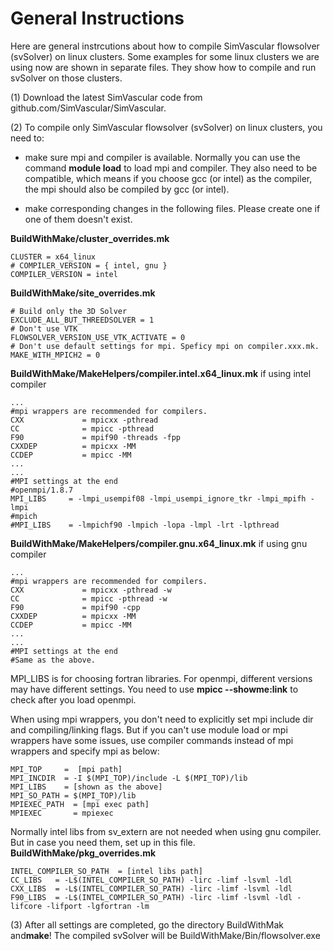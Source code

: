 # General Instructions 
Here are general instrcutions about how to compile SimVascular flowsolver (svSolver) on linux clusters. Some examples for some linux clusters we are using now are shown in separate files. They show how to compile and run svSolver on those clusters. 

(1) Download the latest SimVascular code from github.com/SimVascular/SimVascular.

(2) To compile only SimVascular flowsolver (svSolver) on linux clusters, you need to:
- make sure mpi and compiler is available. Normally you can use the command **module load** to load mpi and compiler. They also need to be compatible, which means if you choose gcc (or intel) as the compiler, the mpi should also be compiled by gcc (or intel). 

- make corresponding changes in the following files. Please create one if one of them doesn't exist.

**BuildWithMake/cluster_overrides.mk**
~~~
CLUSTER = x64_linux
# COMPILER_VERSION = { intel, gnu }
COMPILER_VERSION = intel
~~~

**BuildWithMake/site_overrides.mk**
~~~
# Build only the 3D Solver
EXCLUDE_ALL_BUT_THREEDSOLVER = 1
# Don't use VTK
FLOWSOLVER_VERSION_USE_VTK_ACTIVATE = 0
# Don't use default settings for mpi. Speficy mpi on compiler.xxx.mk.
MAKE_WITH_MPICH2 = 0
~~~

**BuildWithMake/MakeHelpers/compiler.intel.x64_linux.mk** if using intel compiler
~~~
...
#mpi wrappers are recommended for compilers.
CXX             = mpicxx -pthread
CC              = mpicc -pthread
F90             = mpif90 -threads -fpp
CXXDEP          = mpicxx -MM
CCDEP           = mpicc -MM
...
...
#MPI settings at the end
#openmpi/1.8.7
MPI_LIBS     = -lmpi_usempif08 -lmpi_usempi_ignore_tkr -lmpi_mpifh -lmpi
#mpich
#MPI_LIBS    = -lmpichf90 -lmpich -lopa -lmpl -lrt -lpthread
~~~

**BuildWithMake/MakeHelpers/compiler.gnu.x64_linux.mk** if using gnu compiler
~~~
...
#mpi wrappers are recommended for compilers.
CXX             = mpicxx -pthread -w
CC              = mpicc -pthread -w
F90             = mpif90 -cpp
CXXDEP          = mpicxx -MM
CCDEP           = mpicc -MM
...
...
#MPI settings at the end
#Same as the above.
~~~

MPI_LIBS is for choosing fortran libraries. For openmpi, different versions may have different settings. You need to use **mpicc --showme:link** to check after you load openmpi.

When using mpi wrappers, you don't need to explicitly set mpi include dir and compiling/linking flags. But if you can't use module load or mpi wrappers have some issues, use compiler commands instead of mpi wrappers and specify mpi as below:
~~~
MPI_TOP     =  [mpi path]
MPI_INCDIR  = -I $(MPI_TOP)/include -L $(MPI_TOP)/lib
MPI_LIBS    = [shown as the above]
MPI_SO_PATH = $(MPI_TOP)/lib
MPIEXEC_PATH  = [mpi exec path]
MPIEXEC       = mpiexec
~~~

Normally intel libs from sv_extern are not needed when using gnu compiler. But in case you need them, set up in this file.
**BuildWithMake/pkg_overrides.mk**
~~~
INTEL_COMPILER_SO_PATH  = [intel libs path]
CC_LIBS   = -L$(INTEL_COMPILER_SO_PATH) -lirc -limf -lsvml -ldl
CXX_LIBS  = -L$(INTEL_COMPILER_SO_PATH) -lirc -limf -lsvml -ldl
F90_LIBS  = -L$(INTEL_COMPILER_SO_PATH) -lirc -limf -lsvml -ldl -lifcore -lifport -lgfortran -lm
~~~

(3) After all settings are completed, go the directory BuildWithMak and**make**! The compiled svSolver will be  BuildWithMake/Bin/flowsolver.exe
